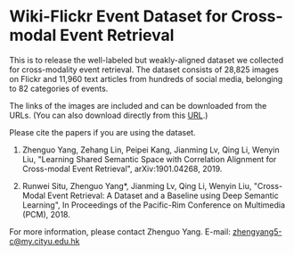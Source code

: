 # Wiki-Flickr Event Dataset for Cross-modal Event Retrieval
This is to release the well-labeled but weakly-aligned dataset we collected for cross-modality event retrieval. The dataset consists of 28,825 images on Flickr and 11,960 text articles from hundreds of social media, belonging to 82 categories of events.

The links of the images are included and can be downloaded from the URLs. (You can also download directly from this [URL](https://mail2gduteducn-my.sharepoint.com/:u:/g/personal/2111605074_mail2_gdut_edu_cn/EVjoelOI1MlDvEXvB9wheqkB5MSk70dESi3aqh7URyVc9Q).)

Please cite the papers if you are using the dataset.

1. Zhenguo Yang, Zehang Lin, Peipei Kang, Jianming Lv, Qing Li, Wenyin Liu, "Learning Shared Semantic Space with Correlation Alignment for Cross-modal Event Retrieval", arXiv:1901.04268, 2019.

2. Runwei Situ, Zhenguo Yang*, Jianming Lv, Qing Li, Wenyin Liu, "Cross-Modal Event Retrieval: A Dataset and a Baseline using Deep Semantic Learning", In Proceedings of the Pacific-Rim Conference on Multimedia (PCM), 2018. 

For more information, please contact Zhenguo Yang. E-mail: zhengyang5-c@my.cityu.edu.hk
